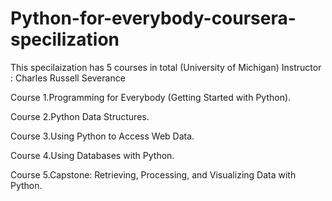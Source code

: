 # Python-for-everybody-coursera-specilization
This specilaization has  5 courses in total
(University of Michigan)
Instructor : Charles Russell Severance

Course 1.Programming for Everybody (Getting Started with Python).

Course 2.Python Data Structures.

Course 3.Using Python to Access Web Data.

Course 4.Using Databases with Python.

Course 5.Capstone: Retrieving, Processing, and Visualizing Data with Python.



